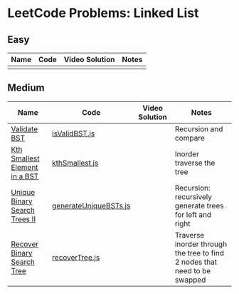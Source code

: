 # LeetCode Problems: Linked List

## Easy

  | Name | Code | Video Solution | Notes |
  | --- | --- | --- | --- |
  |     |     |     |     |


## Medium

  | Name | Code | Video Solution | Notes |
  | --- | --- | --- | --- |
  | [Validate BST](https://leetcode.com/problems/validate-binary-search-tree/) | [isValidBST.js](./medium/isValidBST.js) |  | Recursion and compare |
  | [Kth Smallest Element in a BST](https://leetcode.com/problems/kth-smallest-element-in-a-bst/) | [kthSmallest.js](./medium/kthSmallest.js) |  | Inorder traverse the tree |
  | [Unique Binary Search Trees II](https://leetcode.com/problems/unique-binary-search-trees-ii/) | [generateUniqueBSTs.js](./medium/generateUniqueBSTs.js) |  | Recursion: recursively generate trees for left and right |
  | [Recover Binary Search Tree](https://leetcode.com/problems/recover-binary-search-tree/) | [recoverTree.js](./medium/recoverTree.js) |  | Traverse inorder through the tree to find 2 nodes that need to be swapped |